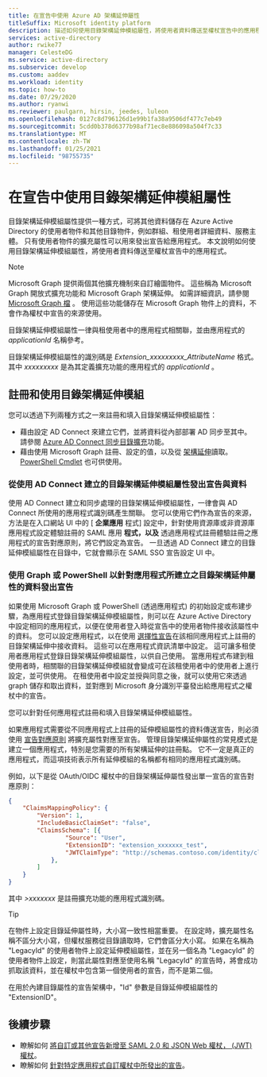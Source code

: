 ```yaml
---
title: 在宣告中使用 Azure AD 架構延伸屬性
titleSuffix: Microsoft identity platform
description: 描述如何使用目錄架構延伸模組屬性，將使用者資料傳送至權杖宣告中的應用程式。
services: active-directory
author: rwike77
manager: CelesteDG
ms.service: active-directory
ms.subservice: develop
ms.custom: aaddev
ms.workload: identity
ms.topic: how-to
ms.date: 07/29/2020
ms.author: ryanwi
ms.reviewer: paulgarn, hirsin, jeedes, luleon
ms.openlocfilehash: 0127c8d796126d1e99b1fa38a9506df477c7eb49
ms.sourcegitcommit: 5cdd0b378d6377b98af71ec8e886098a504f7c33
ms.translationtype: MT
ms.contentlocale: zh-TW
ms.lasthandoff: 01/25/2021
ms.locfileid: "98755735"
---
```

# <a name="using-directory-schema-extension-attributes-in-claims"></a>在宣告中使用目錄架構延伸模組屬性

目錄架構延伸模組屬性提供一種方式，可將其他資料儲存在 Azure Active Directory 的使用者物件和其他目錄物件，例如群組、租使用者詳細資料、服務主體。  只有使用者物件的擴充屬性可以用來發出宣告給應用程式。 本文說明如何使用目錄架構延伸模組屬性，將使用者資料傳送至權杖宣告中的應用程式。

> [!NOTE]
> Microsoft Graph 提供兩個其他擴充機制來自訂繪圖物件。 這些稱為 Microsoft Graph 開放式擴充功能和 Microsoft Graph 架構延伸。 如需詳細資訊，請參閱 [Microsoft Graph 檔](/graph/extensibility-overview) 。 使用這些功能儲存在 Microsoft Graph 物件上的資料，不會作為權杖中宣告的來源使用。

目錄架構延伸模組屬性一律與租使用者中的應用程式相關聯，並由應用程式的 *applicationId* 名稱參考。

目錄架構延伸模組屬性的識別碼是 *Extension_xxxxxxxxx_AttributeName* 格式。  其中 *xxxxxxxxx* 是為其定義擴充功能的應用程式的 *applicationId* 。

## <a name="registering-and-using-directory-schema-extensions"></a>註冊和使用目錄架構延伸模組
您可以透過下列兩種方式之一來註冊和填入目錄架構延伸模組屬性：

- 藉由設定 AD Connect 來建立它們，並將資料從內部部署 AD 同步至其中。 請參閱 [Azure AD Connect 同步目錄擴充](../hybrid/how-to-connect-sync-feature-directory-extensions.md)功能。
- 藉由使用 Microsoft Graph 註冊、設定的值，以及從 [架構延伸](/graph/extensibility-overview)讀取。 [PowerShell Cmdlet](/powershell/azure/active-directory/using-extension-attributes-sample) 也可供使用。

### <a name="emitting-claims-with-data-from-directory-schema-extension-attributes-created-with-ad-connect"></a>從使用 AD Connect 建立的目錄架構延伸模組屬性發出宣告與資料
使用 AD Connect 建立和同步處理的目錄架構延伸模組屬性，一律會與 AD Connect 所使用的應用程式識別碼產生關聯。 您可以使用它們作為宣告的來源，方法是在入口網站 UI 中的 [ **企業應用** 程式] 設定中，針對使用資源庫或非資源庫應用程式設定體驗註冊的 SAML 應用 **程式，以及** 透過應用程式註冊體驗註冊之應用程式的宣告對應原則，將它們設定為宣告。  一旦透過 AD Connect 建立的目錄延伸模組屬性在目錄中，它就會顯示在 SAML SSO 宣告設定 UI 中。

### <a name="emitting-claims-with-data-from-directory-schema-extension-attributes-created-for-an-application-using-graph-or-powershell"></a>使用 Graph 或 PowerShell 以針對應用程式所建立之目錄架構延伸屬性的資料發出宣告
如果使用 Microsoft Graph 或 PowerShell (透過應用程式) 的初始設定或布建步驟，為應用程式登錄目錄架構延伸模組屬性，則可以在 Azure Active Directory 中設定相同的應用程式，以便在使用者登入時從宣告中的使用者物件接收該屬性中的資料。  您可以設定應用程式，以在使用 [選擇性宣告](active-directory-optional-claims.md#configuring-directory-extension-optional-claims)在該相同應用程式上註冊的目錄架構延伸中接收資料。  這些可以在應用程式資訊清單中設定。  這可讓多租使用者應用程式登錄目錄架構延伸模組屬性，以供自己使用。 當應用程式布建到租使用者時，相關聯的目錄架構延伸模組就會變成可在該租使用者中的使用者上進行設定，並可供使用。  在租使用者中設定並授與同意之後，就可以使用它來透過 graph 儲存和取出資料，並對應到 Microsoft 身分識別平臺發出給應用程式之權杖中的宣告。

您可以針對任何應用程式註冊和填入目錄架構延伸模組屬性。

如果應用程式需要從不同應用程式上註冊的延伸模組屬性的資料傳送宣告，則必須使用 [宣告對應原則](active-directory-claims-mapping.md) 將擴充屬性對應至宣告。  管理目錄架構延伸屬性的常見模式是建立一個應用程式，特別是您需要的所有架構延伸的註冊點。  它不一定是真正的應用程式，而這項技術表示所有延伸模組的名稱都有相同的應用程式識別碼。

例如，以下是從 OAuth/OIDC 權杖中的目錄架構延伸屬性發出單一宣告的宣告對應原則：

```json
{
    "ClaimsMappingPolicy": {
        "Version": 1,
        "IncludeBasicClaimSet": "false",
        "ClaimsSchema": [{
                "Source": "User",
                "ExtensionID": "extension_xxxxxxx_test",
                "JWTClaimType": "http://schemas.contoso.com/identity/claims/exampleclaim"
            },
        ]
    }
}
```

其中 *>xxxxxxx* 是註冊擴充功能的應用程式識別碼。

> [!TIP]
> 在物件上設定目錄延伸屬性時，大小寫一致性相當重要。  在設定時，擴充屬性名稱不區分大小寫，但權杖服務從目錄讀取時，它們會區分大小寫。  如果在名稱為 "LegacyId" 的使用者物件上設定延伸模組屬性，並在另一個名為 "LegacyId" 的使用者物件上設定，則當此屬性對應至使用名稱 "LegacyId" 的宣告時，將會成功抓取該資料，並在權杖中包含第一個使用者的宣告，而不是第二個。
>
> 在用於內建目錄屬性的宣告架構中，"Id" 參數是目錄延伸模組屬性的 "ExtensionID"。

## <a name="next-steps"></a>後續步驟
- 瞭解如何 [將自訂或其他宣告新增至 SAML 2.0 和 JSON Web 權杖， (JWT) 權杖](active-directory-optional-claims.md)。
- 瞭解如何 [針對特定應用程式自訂權杖中所發出的宣告](active-directory-claims-mapping.md)。